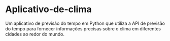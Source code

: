 # Aplicativo-de-clima
 Um aplicativo de previsão do tempo em Python que utiliza a API de previsão do tempo para fornecer informações precisas sobre o clima em diferentes cidades ao redor do mundo.

